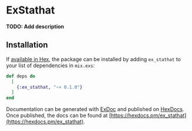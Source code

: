 # ExStathat

**TODO: Add description**

## Installation

If [available in Hex](https://hex.pm/docs/publish), the package can be installed
by adding `ex_stathat` to your list of dependencies in `mix.exs`:

```elixir
def deps do
  [
    {:ex_stathat, "~> 0.1.0"}
  ]
end
```

Documentation can be generated with [ExDoc](https://github.com/elixir-lang/ex_doc)
and published on [HexDocs](https://hexdocs.pm). Once published, the docs can
be found at [https://hexdocs.pm/ex_stathat](https://hexdocs.pm/ex_stathat).

